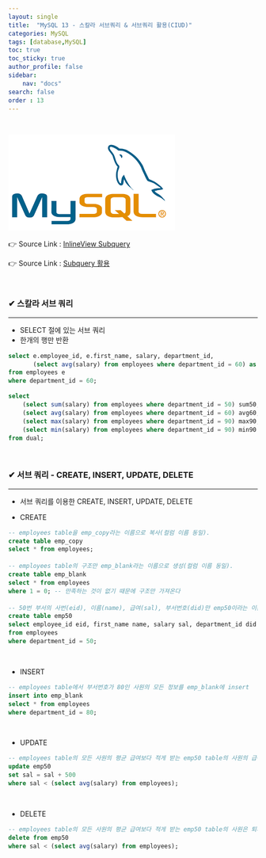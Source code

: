 ```yaml
---
layout: single
title:  "MySQL 13 - 스칼라 서브쿼리 & 서브쿼리 활용(CIUD)"
categories: MySQL
tags: [database,MySQL]
toc: true
toc_sticky: true
author_profile: false
sidebar:
    nav: "docs"
search: false
order : 13
---
```


<br>

![image-20220322031630012](../../../images/db/image-20220322031630012.png)

👉 Source Link : [InlineView Subquery](https://github.com/Jaehwany/Database/blob/036dc94a641e1156a4abbb18f3fbbba3a5cc7168/3.%20Subquery/3.%20Subquery_scalar(select)/Scalar_Subquery.sql)

👉 Source Link : [Subquery 활용](https://github.com/Jaehwany/Database/blob/036dc94a641e1156a4abbb18f3fbbba3a5cc7168/3.%20Subquery/4.%20Subquery_%ED%99%9C%EC%9A%A9/Uses_Subquery.sql)

<br>

### ✔ 스칼라 서브 쿼리 

------------------------------------------------------------------

- SELECT 절에 있는 서브 쿼리
- 한개의 행만 반환

``` sql
select e.employee_id, e.first_name, salary, department_id,
	   (select avg(salary) from employees where department_id = 60) as avg60
from employees e
where department_id = 60;
```

``` sql
select
	(select sum(salary) from employees where department_id = 50) sum50,
    (select avg(salary) from employees where department_id = 60) avg60,
    (select max(salary) from employees where department_id = 90) max90,
    (select min(salary) from employees where department_id = 90) min90
from dual;
```

<br>

### ✔ 서브 쿼리 - CREATE, INSERT, UPDATE, DELETE

------------------------------------------------------------------

- 서브 쿼리를 이용한 CREATE, INSERT, UPDATE, DELETE

- CREATE

``` sql
-- employees table을 emp_copy라는 이름으로 복사(컬럼 이름 동일).
create table emp_copy
select * from employees;

-- employees table의 구조만 emp_blank라는 이름으로 생성(컬럼 이름 동일).
create table emp_blank
select * from employees
where 1 = 0; -- 만족하는 것이 없기 때문에 구조만 가져온다

-- 50번 부서의 사번(eid), 이름(name), 급여(sal), 부서번호(did)만 emp50이라는 이름으로 생성.
create table emp50
select employee_id eid, first_name name, salary sal, department_id did
from employees
where department_id = 50;
```

<br>

- INSERT

```sql
-- employees table에서 부서번호가 80인 사원의 모든 정보를 emp_blank에 insert
insert into emp_blank
select * from employees
where department_id = 80;
```

<br>

- UPDATE

```sql
-- employees table의 모든 사원의 평균 급여보다 적게 받는 emp50 table의 사원의 급여를 500 인상.
update emp50
set sal = sal + 500
where sal < (select avg(salary) from employees);
```

<br>

- DELETE

```sql
-- employees table의 모든 사원의 평균 급여보다 적게 받는 emp50 table의 사원은 퇴사.
delete from emp50
where sal < (select avg(salary) from employees);
```

<br>
